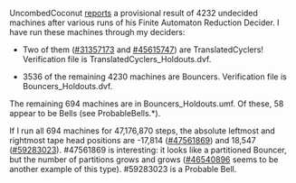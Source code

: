UncombedCoconut [reports](https://discuss.bbchallenge.org/t/decider-finite-automata-reduction/123/6) a provisional result of 4232 undecided machines after various runs of his Finite Automaton Reduction Decider. I have run these machines through my deciders:

- Two of them ([#31357173](https://bbchallenge.org/31357173) and [#45615747](https://bbchallenge.org/45615747)) are TranslatedCyclers! Verification file is TranslatedCyclers_Holdouts.dvf.

- 3536 of the remaining 4230 machines are Bouncers. Verification file is Bouncers_Holdouts.dvf.

The remaining 694 machines are in Bouncers_Holdouts.umf. Of these, 58 appear to be Bells (see ProbableBells.*).

If I run all 694 machines for 47,176,870 steps, the absolute leftmost and rightmost tape head positions are -17,814 ([#47561869](https://bbchallenge.org/47561869)) and 18,547 ([#59283023](https://bbchallenge.org/59283023)). #47561869 is interesting: it looks like a partitioned Bouncer, but the number of partitions grows and grows ([#46540896](https://bbchallenge.org/46540896) seems to be another example of this type). #59283023 is a Probable Bell.